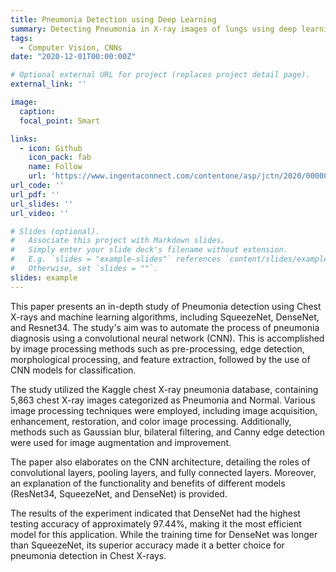 ```yaml
---
title: Pneumonia Detection using Deep Learning
summary: Detecting Pneumonia in X-ray images of lungs using deep learning architectures likes ResNet, DenseNet and SqueezeNet.
tags:
  - Computer Vision, CNNs
date: "2020-12-01T00:00:00Z"

# Optional external URL for project (replaces project detail page).
external_link: ''

image:
  caption:
  focal_point: Smart

links:
  - icon: Github
    icon_pack: fab
    name: Follow
    url: 'https://www.ingentaconnect.com/contentone/asp/jctn/2020/00000017/00000012/art00043'
url_code: ''
url_pdf: ''
url_slides: ''
url_video: ''

# Slides (optional).
#   Associate this project with Markdown slides.
#   Simply enter your slide deck's filename without extension.
#   E.g. `slides = "example-slides"` references `content/slides/example-slides.md`.
#   Otherwise, set `slides = ""`.
slides: example
---
```

This paper presents an in-depth study of Pneumonia detection using Chest X-rays and machine learning algorithms, including SqueezeNet, DenseNet, and Resnet34. The study's aim was to automate the process of pneumonia diagnosis using a convolutional neural network (CNN). This is accomplished by image processing methods such as pre-processing, edge detection, morphological processing, and feature extraction, followed by the use of CNN models for classification.

The study utilized the Kaggle chest X-ray pneumonia database, containing 5,863 chest X-ray images categorized as Pneumonia and Normal. Various image processing techniques were employed, including image acquisition, enhancement, restoration, and color image processing. Additionally, methods such as Gaussian blur, bilateral filtering, and Canny edge detection were used for image augmentation and improvement.

The paper also elaborates on the CNN architecture, detailing the roles of convolutional layers, pooling layers, and fully connected layers. Moreover, an explanation of the functionality and benefits of different models (ResNet34, SqueezeNet, and DenseNet) is provided.

The results of the experiment indicated that DenseNet had the highest testing accuracy of approximately 97.44%, making it the most efficient model for this application. While the training time for DenseNet was longer than SqueezeNet, its superior accuracy made it a better choice for pneumonia detection in Chest X-rays.
